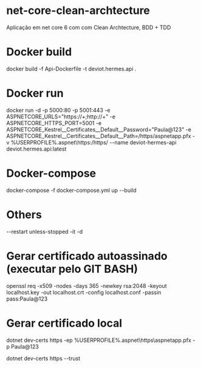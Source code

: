 # net-core-clean-archtecture
Aplicação em net core 6 com com Clean Archtecture, BDD + TDD

# Docker build 
docker build -f Api-Dockerfile -t deviot.hermes.api .

# Docker run 
docker run -d -p 5000:80 -p 5001:443 -e ASPNETCORE_URLS="https://+;http://+" -e ASPNETCORE_HTTPS_PORT=5001 -e ASPNETCORE_Kestrel__Certificates__Default__Password="Paula@123" -e ASPNETCORE_Kestrel__Certificates__Default__Path=/https/aspnetapp.pfx -v %USERPROFILE%\.aspnet\https:/https/ --name deviot-hermes-api deviot.hermes.api:latest


# Docker-compose
docker-compose -f docker-compose.yml up --build

# Others
--restart unless-stopped -it -d

# Gerar certificado autoassinado (executar pelo GIT BASH)
openssl req -x509 -nodes -days 365 -newkey rsa:2048 -keyout localhost.key -out localhost.crt -config localhost.conf -passin pass:Paula@123

# Gerar certificado local
dotnet dev-certs https -ep %USERPROFILE%\.aspnet\https\aspnetapp.pfx -p Paula@123

dotnet dev-certs https --trust
